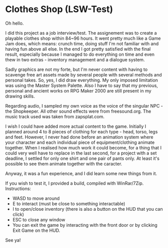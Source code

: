 # Clothes Shop (LSW-Test)
Oh hello.

I did this project as a job interview/test. The assignement was to create a playable clothes shop within 84~96 hours. It went pretty much like a Game Jam does, which means: crunch time, doing stuff I'm not familiar with and having fun above all else. In the end I got pretty satisfied with the final result, especially because I managed to do everything on time and even thew in two extras - inventory management and a dialogue system.

Sadly graphics are not my forte, but I'm never content with having to scavenge free art assets made by several people with several methods and personal takes. So, yes, I did draw everything. My only imposed limitation was using the Master System Palette.
Also I have to say that my previous, personal and ancient works on RPG Maker 2000 are still present in my drawing skills.

Regarding audio, I sampled my own voice as the voice of the singular NPC - the Shopkeeper. All other sound effects were from freesound.org. The music track used was taken from zapsplat.com.

I wish I could have added more actual content to the game. Initially I planned around 4 to 8 pieces of clothing for each type - head, torso, legs and feet. However, I never had done before an animation system where your character and each individual piece of equipment/clothing animate together.
When I realised how much work it could become, for a thing that I could very well have to replace in the last second, for a project with a set deadline, I settled for only one shirt and one pair of pants only. At least it's possible to see them animate together with the caracter.

Anyway, it was a fun experience, and I did learn some new things from it.

If you wish to test it, I provided a build, compiled with WinRar/7Zip. Instructions:
* WASD to move around
* E to interact (must be close to something interactable)
* I to open/close inventory (there is also a button on the HUD that you can click)
* ESC to close any window
* You can exit the game by interacting with the front door or by clicking Exit Game on the HUD.

See ya!